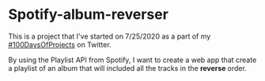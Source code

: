 # Spotify-album-reverser
This is a project that I've started on 7/25/2020 as a part of my <a href="https://twitter.com/blkandnotmild/status/1286500836651216897?s=20">#100DaysOfProjects</a> on Twitter. <br>

By using the Playlist API from Spotify, I want to create a web app that create a playlist of an album that will included all the tracks in the <b> reverse </b> order.

